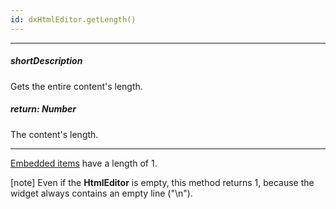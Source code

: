 ```yaml
---
id: dxHtmlEditor.getLength()
---
```

---
##### shortDescription
Gets the entire content's length.

##### return: Number
The content's length.

---
[Embedded items](/Documentation/Guide/Widgets/HtmlEditor/Formats/) have a length of 1. 

[note] Even if the **HtmlEditor** is empty, this method returns 1, because the widget always contains an empty line ("\n").